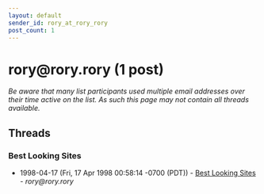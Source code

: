 ```yaml
---
layout: default
sender_id: rory_at_rory_rory
post_count: 1
---
```


# rory<span>@</span>rory.rory (1 post)

_Be aware that many list participants used multiple email addresses over their time active on the list. As such this page may not contain all threads available._

## Threads

### Best Looking Sites
+ 1998-04-17 (Fri, 17 Apr 1998 00:58:14 -0700 (PDT)) - [Best Looking Sites](/archive/1998/04/1fc096d31887d25cb95da686b4b8750d89726d11cd43faa9d2c7cdbb453500b6) - _rory@rory.rory_


